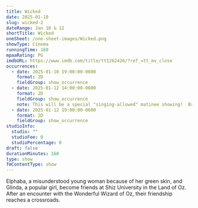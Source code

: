 ```yaml
---
title: Wicked
date: 2025-01-10
slug: wicked-2
dateRange: Jan 10 & 12
shortTitle: Wicked
oneSheet: /one-sheet-images/Wicked.png
showType: Cinema
runningTime: 160
mpaaRating: PG
imdbURL: https://www.imdb.com/title/tt1262426/?ref_=tt_mv_close
occurrences:
  - date: 2025-01-10 19:00:00-0600
    format: 2D
    fieldGroup: show_occurrence
  - date: 2025-01-12 14:00:00-0600
    format: 2D
    fieldGroup: show_occurrence
    note: This will be a special "singing-allowed" matinee showing!  Bring your best Broadway voice to this (one-block) off-Broadway event!
  - date: 2025-01-12 19:00:00-0600
    format: 2D
    fieldGroup: show_occurrence
studioInfo:
  studio: ""
  studioFee: 0
  studioPercentage: 0
draft: false
durationMinutes: 160
type: show
fmContentType: show
---
```

Elphaba, a misunderstood young woman because of her green skin, and Glinda, a popular girl, become friends at Shiz University in the Land of Oz. After an encounter with the Wonderful Wizard of Oz, their friendship reaches a crossroads.

